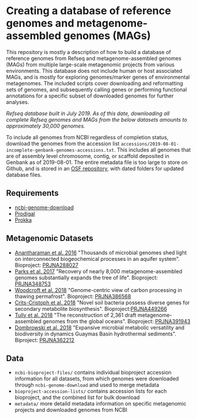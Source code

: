 # Creating a database of reference genomes and metagenome-assembled genomes (MAGs)

This repository is mostly a description of how to build a database of reference genomes from Refseq and metagenome-assembled genomes (MAGs) from multiple large-scale metagenomic projects from various environments. This database does not include human or host associated MAGs, and is mostly for exploring genomes/marker genes of environmental metagenomes. The included scripts cover downloading and reformatting sets of genomes, and subsequently calling genes or performing functional annotations for a specific subset of downloaded genomes for further analyses. 

_Refseq database built in July 2019. As of this date, downloading all complete Refseq genomes and MAGs from the below datasets amounts to approximately 30,000 genomes._

To include all genomes from NCBI regardless of completion status, download the genomes from the accession list `accessions/2019-08-01-incomplete-genbank-genomes-accessions.txt`. This includes all genomes that are of assembly level chromosome, contig, or scaffold deposited in Genbank as of 2019-08-01. The entire metadata file is too large to store on Github, and is stored in an [OSF repository](https://osf.io/ucywj/), with dated folders for updated database files. 

## Requirements

- [ncbi-genome-download](https://github.com/kblin/ncbi-genome-download)
- [Prodigal](https://github.com/hyattpd/Prodigal)
- [Prokka](https://github.com/tseemann/prokka)

## Metagenomic Datasets 

- [Anantharaman et al. 2016](https://www.nature.com/articles/ncomms13219#ref20) "Thousands of microbial genomes shed light on interconnected biogeochemical processes in an aquifer system". Bioproject: [PRJNA288027](https://www.ncbi.nlm.nih.gov/bioproject/?term=PRJNA288027)
- [Parks et al. 2017](https://www.nature.com/articles/s41564-017-0012-7) "Recovery of nearly 8,000 metagenome-assembled genomes substantially expands the tree of life". Bioproject: [PRJNA348753](https://www.ncbi.nlm.nih.gov/bioproject/?term=PRJNA348753)
- [Woodcroft et al. 2018](https://www.nature.com/articles/s41586-018-0338-1?WT.ec_id=NATURE-201807&spMailingID=57022877&spUserID=MjA1NzcwMjE4MQS2&spJobID=1442290015&spReportId=MTQ0MjI5MDAxNQS2) "Genome-centric view of carbon processing in thawing permafrost". Bioproject: [PRJNA386568](https://www.ncbi.nlm.nih.gov/bioproject/?term=PRJNA386568)
- [Crits-Cristoph et al. 2018](https://www.nature.com/articles/s41586-018-0207-y) "Novel soil bacteria possess diverse genes for secondary metabolite biosynthesis". Bioproject:[PRJNA449266](https://www.ncbi.nlm.nih.gov/bioproject/?term=PRJNA449266)
- [Tully et al. 2018](https://www.ncbi.nlm.nih.gov/pmc/articles/PMC5769542/) "The reconstruction of 2,361 draft metagenome-assembled genomes from the global oceans". Bioproject: [PRJNA391943](https://www.ncbi.nlm.nih.gov/bioproject/?term=PRJNA391943)
- [Dombrowski et al. 2018](https://www.ncbi.nlm.nih.gov/pubmed/30479325) "Expansive microbial metabolic versatility and biodiversity in dynamics Guaymas Basin hydrothermal sediments". Biproject: [PRJNA362212](https://www.ncbi.nlm.nih.gov/bioproject/?term=PRJNA362212)

## Data

- `ncbi-bioproject-files/` contains individual bioproject accession information for all datasets, from which genomes were downloaded through `ncbi-genome-download` and used to merge metadata
- `bioproject-accession-lists/` contains accession lists for each bioproject, and the combined list for bulk download
- `metadata/` more detaild metadata information on specific metagenomic projects and downloaded genomes from NCBI
